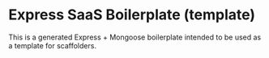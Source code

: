 # Express SaaS Boilerplate (template)

This is a generated Express + Mongoose boilerplate intended to be used as a template for scaffolders.
